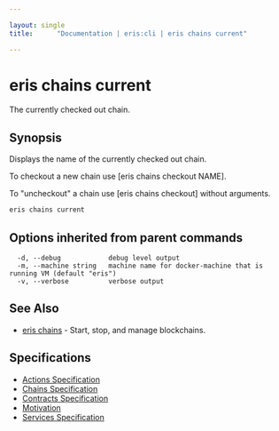 ```yaml
---

layout: single
title:      "Documentation | eris:cli | eris chains current"

---
```


# eris chains current

The currently checked out chain.

## Synopsis

Displays the name of the currently checked out chain.

To checkout a new chain use [eris chains checkout NAME].

To "uncheckout" a chain use [eris chains checkout] without arguments.

```bash
eris chains current
```

## Options inherited from parent commands

```
  -d, --debug            debug level output
  -m, --machine string   machine name for docker-machine that is running VM (default "eris")
  -v, --verbose          verbose output
```

## See Also

* [eris chains](/docs/documentation/cli/0.11.3/eris_chains/)	 - Start, stop, and manage blockchains.

## Specifications

* [Actions Specification](/docs/documentation/cli/0.11.3/actions_specification/)
* [Chains Specification](/docs/documentation/cli/0.11.3/chains_specification/)
* [Contracts Specification](/docs/documentation/cli/0.11.3/contracts_specification/)
* [Motivation](/docs/documentation/cli/0.11.3/motivation/)
* [Services Specification](/docs/documentation/cli/0.11.3/services_specification/)

